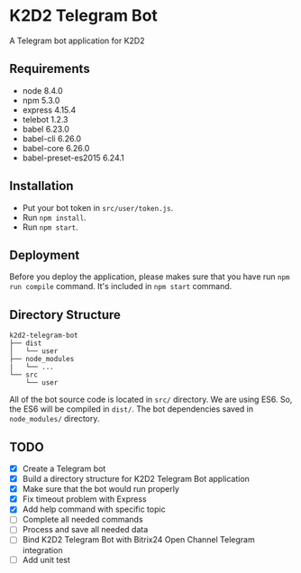 # K2D2 Telegram Bot
A Telegram bot application for K2D2

## Requirements
- node 8.4.0
- npm 5.3.0
- express 4.15.4
- telebot 1.2.3
- babel 6.23.0
- babel-cli 6.26.0
- babel-core 6.26.0
- babel-preset-es2015 6.24.1

## Installation
- Put your bot token in `src/user/token.js`.
- Run `npm install`.
- Run `npm start`.

## Deployment
Before you deploy the application, please makes sure that you have run
`npm run compile` command. It's included in `npm start` command.

## Directory Structure
```
k2d2-telegram-bot
├── dist
│   └── user
├── node_modules
|   └── ...
└── src
    └── user
```

All of the bot source code is located in `src/` directory.
We are using ES6. So, the ES6 will be compiled in `dist/`.
The bot dependencies saved in `node_modules/` directory.

## TODO
- [x] Create a Telegram bot
- [x] Build a directory structure for K2D2 Telegram Bot application
- [x] Make sure that the bot would run properly
- [x] Fix timeout problem with Express
- [x] Add help command with specific topic
- [ ] Complete all needed commands
- [ ] Process and save all needed data
- [ ] Bind K2D2 Telegram Bot with Bitrix24 Open Channel Telegram integration
- [ ] Add unit test

